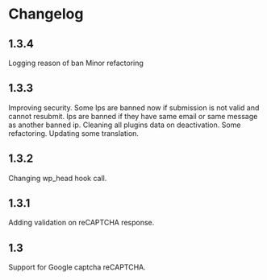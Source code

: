 # Changelog

## 1.3.4
Logging reason of ban
Minor refactoring

## 1.3.3
Improving security. 
Some Ips are banned now if submission is not valid and cannot resubmit.
Ips are banned if they have same email or same message as another banned ip.
Cleaning all plugins data on deactivation.
Some refactoring.
Updating some translation.

## 1.3.2
Changing wp_head hook call.

## 1.3.1
Adding validation on reCAPTCHA response.

## 1.3

Support for Google captcha reCAPTCHA.